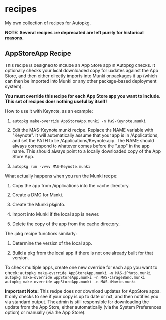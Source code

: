 # recipes

My own collection of recipes for Autopkg.

**NOTE: Several recipes are deprecated are left purely for historical reasons.**

## AppStoreApp Recipe

This recipe is designed to include an App Store app in Autopkg checks.  It optionally
checks your local downloaded copy for updates against the App Store, and
then either directly imports into Munki or packages it up (which can then be imported into Munki or any other package-based deployment system).

**You must override this recipe for each App Store app you want to include.  This set of recipes does nothing useful by itself!**

How to use it with Keynote, as an example:

1.  `autopkg make-override AppStoreApp.munki -n MAS-Keynote.munki`

2.  Edit the MAS-Keynote.munki recipe. Replace the NAME variable with
    "Keynote". It will automatically assume that your app is in
    /Applications, and set the PATH to be /Applications/Keynote.app. The
    NAME should always correspond to whatever comes before the ".app" in
    the app name. This should always point to a locally downloaded copy
    of the App Store App.

3.  `autopkg run -vvvv MAS-Keynote.munki`

What actually happens when you run the Munki recipe:

1.  Copy the app from /Applications into the cache directory.

2.  Create a DMG for Munki.

3.  Create the Munki pkginfo.

4.  Import into Munki if the local app is newer.

5.  Delete the copy of the app from the cache directory.

The .pkg recipe functions similarly:

1.  Determine the version of the local app.

2.  Build a pkg from the local app if there is not one already built for that version.

To check multiple apps, create one new override for each app you want to
check:
`autopkg make-override AppStoreApp.munki -n MAS-iPhoto.munki autopkg make-override AppStoreApp.munki -n MAS-GarageBand.munki autopkg make-override AppStoreApp.munki -n MAS-iMovie.munki`

**Important Note:** This recipe does *not* download updates for AppStore
apps. It only checks to see if your copy is up to date or not, and then
notifies you via standard output. The admin is still responsible for
downloading the update from the App Store, either automatically (via the
System Preferences option) or manually (via the App Store).
